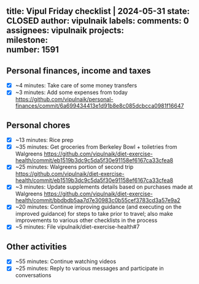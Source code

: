 title:	Vipul Friday checklist | 2024-05-31
state:	CLOSED
author:	vipulnaik
labels:	
comments:	0
assignees:	vipulnaik
projects:	
milestone:	
number:	1591
--
## Personal finances, income and taxes

- [x] ~4 minutes: Take care of some money transfers
- [x] ~3 minutes: Add some expenses from today https://github.com/vipulnaik/personal-finances/commit/6a699434413e1d91b8e8c085dcbcca0981f16647

## Personal chores

- [x] ~13 minutes: Rice prep
- [x] ~35 minutes: Get groceries from Berkeley Bowl + toiletries from Walgreens https://github.com/vipulnaik/diet-exercise-health/commit/eb1519b3dc9c5da5f30e91158ef6167ca33cfea8
- [x] ~25 minutes: Walgreens portion of second trip https://github.com/vipulnaik/diet-exercise-health/commit/eb1519b3dc9c5da5f30e91158ef6167ca33cfea8
- [x] ~3 minutes: Update supplements details based on purchases made at Walgreens https://github.com/vipulnaik/diet-exercise-health/commit/bbdbdb5aa7d7e30983c0b55cef3783cd3a57e9a2
- [x] ~20 minutes: Continue improving guidance (and executing on the improved guidance) for steps to take prior to travel; also make improvements to various other checklists in the process
- [x] ~5 minutes: File vipulnaik/diet-exercise-health#7 

## Other activities

- [x] ~55 minutes: Continue watching videos
- [x] ~25 minutes: Reply to various messages and participate in conversations
